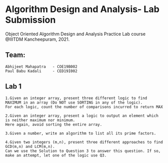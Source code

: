 # Algorithm Design and Analysis- Lab Submission
Object Oriented Algorithm Design and Analysis Practice Lab course @IIITDM Kancheepuram, 2021.
 
 ## Team:
 ```
 Abhijeet Mahapatra   - COE19B002
 Paul Babu Kadali     - CED19I002 
 ```
 ## Lab 1
 ``` 
1.Given an integer array, present three different logic to find MAXIMUM in an array (Do NOT use SORTING in any of the logic).
For each logic, count the number of comparisons incurred to return MAX

2.Given an integer array, present a logic to output an element which is neither maximum nor minimum. 
Here again, avoid sorting the entire array.

3.Given a number, write an algorithm to list all its prime factors.

4.Given two integers (m,n), present three different approaches to find GCD(m,n) and LCM(m,n). 
Can we use the Solution to Question 3 to answer this question. If so, make an attempt, let one of the logic use Q3.
 ```
